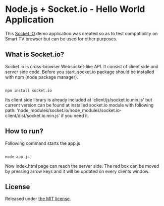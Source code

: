 Node.js + Socket.io - Hello World Application
====================
This [Socket.IO][1] demo application was created so as to test compatibility on Smart TV browser but can be used for other purposes.

What is Socket.io?
---------------------
Socket.io is cross-browser Websocket-like API. It consist of client side and server side code. Before you start, socket.io package should be installed with npm (node package manager).

<code>
npm install socket.io
</code>

Its client side library is already included at 'client/js/socket.io.min.js' but current version can be found at installed socket.io module with following path: 'node_modules/socket.io/node_modules/socket.io-client/dist/socket.io.min.js' if you need it. 


How to run?
---------------------
Following command starts the app.js

<code>
node app.js
</code>

Now index.html page can reach  the server side. The red box can be moved by pressing arrow keys and it will be updated  on every clients window.

[1]: http://socket.io/        "Socket.IO"

## License

Released under [the MIT license](LICENSE).

